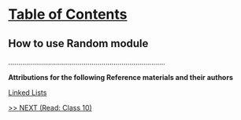 # [Table of Contents](https://wondwosentsige.github.io/code-401-reading-notes/Home)

## How to use Random module























...............................................................................

__Attributions for the following Reference materials and their authors__

[Linked Lists](https://codefellows.github.io/common_curriculum/data_structures_and_algorithms/Code_401/class-05/resources/singly_linked_list.html)


[>> NEXT (Read: Class 10)](https://wondwosentsige.github.io/code-401-reading-note/class-10)
